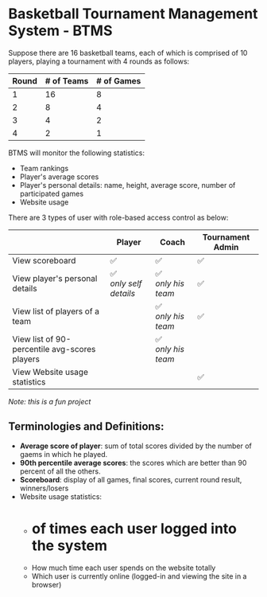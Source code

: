 # Basketball Tournament Management System - BTMS
Suppose there are 16 basketball teams, each of which is comprised of 10 players, playing a tournament with 4 rounds as follows:

| Round | # of Teams | # of Games |
|-------|------------|------------|
| 1     | 16         | 8          |
| 2     | 8          | 4          |
| 3     | 4          | 2          |
| 4     | 2          | 1          |

BTMS will monitor the following statistics:
  - Team rankings
  - Player's average scores
  - Player's personal details: name, height, average score, number of participated games
  - Website usage 

There are 3 types of user with role-based access control as below:

|                                               | Player | Coach | Tournament Admin | 
|-----------------------------------------------|--------|-------|------------------|
| View scoreboard                               | :white_check_mark: | :white_check_mark: | :white_check_mark: |
| View player's personal details                | :white_check_mark: <br />_only self details_ | :white_check_mark: <br />_only his team_ | :white_check_mark: |
| View list of players of a team                | | :white_check_mark: <br />_only his team_ | :white_check_mark: |
| View list of 90-percentile avg-scores players | | :white_check_mark: <br />_only his team_ | |
| View Website usage statistics                 | | | :white_check_mark: |


_Note: this is a fun project_

## Terminologies and Definitions:

  - **Average score of player**: sum of total scores divided by the number of gaems in which he played.
  - **90th percentile average scores**: the scores which are better than 90 percent of all the others.
  - **Scoreboard**: display of all games, final scores, current round result, winners/losers
  - Website usage statistics:
    + # of times each user logged into the system
    + How much time each user spends on the website totally
    + Which user is currently online (logged-in and viewing the site in a browser) 

 
